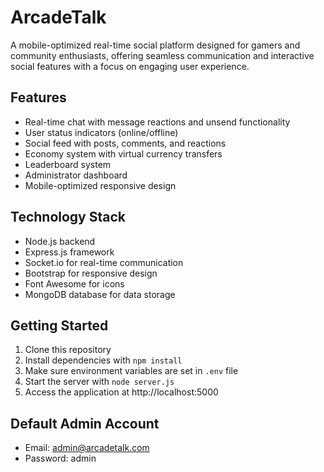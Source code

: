 # ArcadeTalk

A mobile-optimized real-time social platform designed for gamers and community enthusiasts, offering seamless communication and interactive social features with a focus on engaging user experience.

## Features

- Real-time chat with message reactions and unsend functionality
- User status indicators (online/offline)
- Social feed with posts, comments, and reactions
- Economy system with virtual currency transfers
- Leaderboard system
- Administrator dashboard
- Mobile-optimized responsive design

## Technology Stack

- Node.js backend
- Express.js framework
- Socket.io for real-time communication
- Bootstrap for responsive design
- Font Awesome for icons
- MongoDB database for data storage

## Getting Started

1. Clone this repository
2. Install dependencies with `npm install`
3. Make sure environment variables are set in `.env` file
4. Start the server with `node server.js`
5. Access the application at http://localhost:5000

## Default Admin Account

- Email: admin@arcadetalk.com
- Password: admin